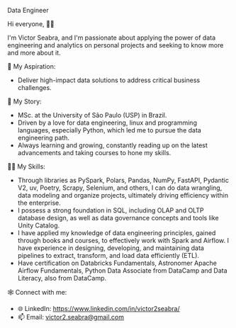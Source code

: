 Data Engineer

Hi everyone, 👋😀

I'm Victor Seabra, and I'm passionate about applying the power of data engineering and analytics on personal projects and seeking to know more and more about it.

🔎 My Aspiration:

*  Deliver high-impact data solutions to address critical business challenges.

📖 My Story:

*  MSc. at the University of São Paulo (USP) in Brazil.
*  Driven by a love for data engineering, linux and programming languages, especially Python, which led me to pursue the data engineering path.
*  Always learning and growing, constantly reading up on the latest advancements and taking courses to hone my skills.

🧑‍💻 My Skills:

*  Through libraries as PySpark, Polars, Pandas, NumPy, FastAPI, Pydantic V2, uv, Poetry, Scrapy, Selenium, and others, I can do data wrangling, data modeling and organize projects, ultimately driving efficiency within the enterprise.
*  I possess a strong foundation in SQL, including OLAP and OLTP database design, as well as data governance concepts and tools like Unity Catalog.
*  I have applied my knowledge of data engineering principles, gained through books and courses, to effectively work with Spark and Airflow. I have experience in designing, developing, and maintaining data pipelines to extract, transform, and load data efficiently (ETL).
*  Have certification on Databricks Fundamentals, Astronomer Apache Airflow Fundamentals, Python Data Associate from DataCamp and Data Literacy, also from DataCamp.

🕸️ Connect with me:

  *  🌐 LinkedIn: https://www.linkedin.com/in/victor2seabra/
  *  📫 Email: victor2.seabra@gmail.com
